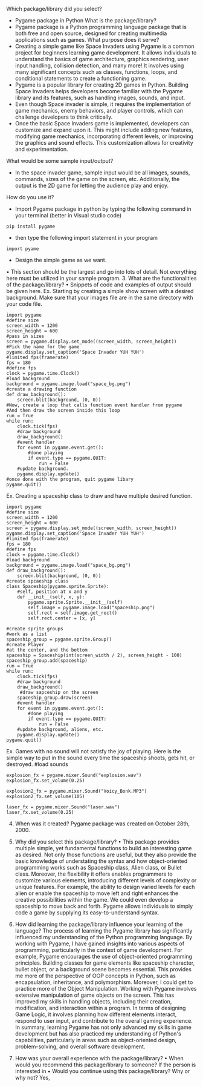Which package/library did you select?
- Pygame package in Python
What is the package/library?
- Pygame package is a Python programming language package that is both free and open source, designed for creating multimedia applications such as games.
What purpose does it serve?
- Creating a simple game like Space Invaders using Pygame is a common project for beginners learning game development. It allows individuals to understand the basics of game architecture, graphics rendering, user input handling, collision detection, and many more! It involves using many significant concepts such as classes, functions, loops, and conditional statements to create a functioning game.
- Pygame is a popular library for creating 2D games in Python. Building Space Invaders helps developers become familiar with the Pygame library and its features, such as handling images, sounds, and input.
- Even though Space invader is simple, it requires the implementation of game mechanics, enemy behaviors, and player controls, which can challenge developers to think critically.
- Once the basic Space Invaders game is implemented, developers can customize and expand upon it. This might include adding new features, modifying game mechanics, incorporating different levels, or improving the graphics and sound effects. This customization allows for creativity and experimentation.


What would be some sample input/output?
- In the space invader game, sample input would be all images, sounds, commands, sizes of the game on the screen, etc. Additionally, the output is the 2D game for letting the audience play and enjoy.

How do you use it? 
- Import Pygame package in python by typing the following command in your terminal (better in Visual studio code)
```
pip install pygame
```
- then type the following import statement in your program
```
import pyame
```
- Design the simple game as we want.

• This section should be the largest and go into lots of detail. Not everything here must be utilized in your sample program.
3. What are the functionalities of the package/library? 
• Snippets of code and examples of output should be given here. 
Ex. Starting by creating a simple show screen with a desired background. Make sure that your images file are in the same directory with your code file.
```
import pygame
#define size
screen_width = 1200
screen_height = 600
#pass in sizes
screen = pygame.display.set_mode((screen_width, screen_height))
#Pick the name for the game
pygame.display.set_caption('Space Invader YUH YUH')
#limited fps(framerate)
fps = 180
#define fps
clock = pygame.time.Clock()
#load background
background = pygame.image.load("space_bg.png")
#create a drawing function
def draw_background():
    screen.blit(background, (0, 0))
#Now, create a loop that calls function event handler from pygame
#And then draw the screen inside this loop
run = True
while run:
    clock.tick(fps)
    #draw background
    draw_background()
    #event handler
    for event in pygame.event.get():
        #done playing
        if event.type == pygame.QUIT:
            run = False 
    #update background.
    pygame.display.update()
#once done with the program, quit pygame libary
pygame.quit()
```

Ex. Creating a spaceship class to draw and have multiple desired function.
```
import pygame
#define size
screen_width = 1200
screen_height = 600
screen = pygame.display.set_mode((screen_width, screen_height))
pygame.display.set_caption('Space Invader YUH YUH')
#limited fps(framerate)
fps = 180
#define fps
clock = pygame.time.Clock()
#load background
background = pygame.image.load("space_bg.png")
def draw_background():
    screen.blit(background, (0, 0))
#create spcaeship class
class Spaceship(pygame.sprite.Sprite):
    #self, position at x and y
    def __init__(self, x, y):
        pygame.sprite.Sprite.__init__(self)
        self.image = pygame.image.load("spaceship.png")
        self.rect = self.image.get_rect()
        self.rect.center = [x, y]

#create sprite groups
#work as a list
spaceship_group = pygame.sprite.Group()
#create Player
#at the center, and the bottom
spaceship = Spaceship(int(screen_width / 2), screen_height - 100)
spaceship_group.add(spaceship)
run = True
while run:
    clock.tick(fps)
    #draw background
    draw_background()
     #draw sapceship on the screen
    spaceship_group.draw(screen)
    #event handler
    for event in pygame.event.get():
        #done playing
        if event.type == pygame.QUIT:
            run = False 
    #update background, aliens, etc.
    pygame.display.update()
pygame.quit()
```
Ex. Games with no sound will not satisfy the joy of playing. Here is the simple way to put in the sound every time the spaceship shoots, gets hit, or destroyed. 
#load sounds
```
explosion_fx = pygame.mixer.Sound("explosion.wav")
explosion_fx.set_volume(0.25)

explosion2_fx = pygame.mixer.Sound("Voicy_Bonk.MP3")
explosion2_fx.set_volume(105)

laser_fx = pygame.mixer.Sound("laser.wav")
laser_fx.set_volume(0.25)
```


4. When was it created?
Pygame package was created on October 28th, 2000. 

5. Why did you select this package/library?
•   This package provides multiple simple, yet fundamental functions to build an interesting game as desired. Not only those functions are useful, but they also provide the basic knowledge of understating the syntax and how object-oriented programming works such as Spaceship class, Alien class, or Bullet class. Moreover, the flexibility it offers enables programmers to customize various elements, introducing different levels of complexity or unique features. For example, the ability to design varied levels for each alien or enable the spaceship to move left and right enhances the creative possibilities within the game. We could even develop a spaceship to move back and forth. Pygame allows individuals to simply code a game by supplying its easy-to-understand syntax. 



6. How did learning the package/library influence your learning of the language? 
The process of learning the Pygame library has significantly influenced my understanding of the Python programming language. By working with Pygame, I have gained insights into various aspects of programming, particularly in the context of game development. For example, Pygame encourages the use of object-oriented programming principles. Building classes for game elements like spaceship character, bullet object, or a background scene becomes essential. This provides me more of the perspective of OOP concepts in Python, such as encapsulation, inheritance, and polymorphism. Moreover, I could get to practice more of the Object Manipulation. Working with Pygame involves extensive manipulation of game objects on the screen. This has improved my skills in handling objects, including their creation, modification, and interaction within a program. In terms of designing Game Logic, it involves planning how different elements interact, respond to user input, and contribute to the overall gaming experience. In summary, learning Pygame has not only advanced my skills in game development but has also practiced my understanding of Python's capabilities, particularly in areas such as object-oriented design, problem-solving, and overall software development.

7. How was your overall experience with the package/library? 
• When would you recommend this package/library to someone? 
If the person is interested in 
• Would you continue using this package/library? Why or why not?
Yes, 

